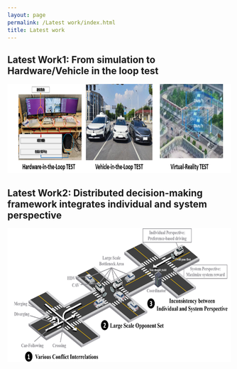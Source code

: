 ```yaml
---
layout: page
permalink: /Latest work/index.html
title: Latest work
---
```


## Latest Work1: From simulation to Hardware/Vehicle in the loop test

<div>
<img src="/images/latest1.png" style="width: 800px; height: 200px;">
</div>

## Latest Work2: Distributed decision-making framework integrates individual and system perspective

<div>
<img src="/images/latest2.png" style="width: 800px; height: 300px;">
</div>

